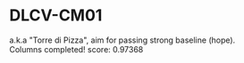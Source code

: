 # DLCV-CM01
a.k.a "Torre di Pizza", aim for passing strong baseline (hope).  
Columns completed! score: 0.97368
